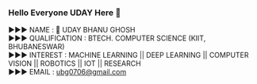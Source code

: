### Hello Everyone UDAY Here 👋


▶▶▶    NAME             :       💫 UDAY BHANU GHOSH                      
▶▶▶   QUALIFICATION    :       BTECH. COMPUTER SCIENCE (KIIT, BHUBANESWAR)               
▶▶▶   INTEREST         :       MACHINE LEARNING || DEEP LEARNING || COMPUTER VISION || ROBOTICS || IOT || RESEARCH              
▶▶▶   EMAIL            :       ubg0706@gmail.com
